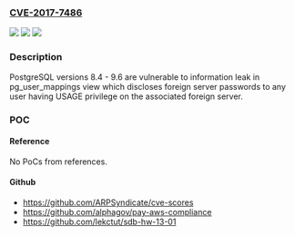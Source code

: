 ### [CVE-2017-7486](https://cve.mitre.org/cgi-bin/cvename.cgi?name=CVE-2017-7486)
![](https://img.shields.io/static/v1?label=Product&message=PostgreSQL&color=blue)
![](https://img.shields.io/static/v1?label=Version&message=8.4%20-%209.6%20&color=brightgreen)
![](https://img.shields.io/static/v1?label=Vulnerability&message=CWE-522&color=brightgreen)

### Description

PostgreSQL versions 8.4 - 9.6 are vulnerable to information leak in pg_user_mappings view which discloses foreign server passwords to any user having USAGE privilege on the associated foreign server.

### POC

#### Reference
No PoCs from references.

#### Github
- https://github.com/ARPSyndicate/cve-scores
- https://github.com/alphagov/pay-aws-compliance
- https://github.com/lekctut/sdb-hw-13-01

